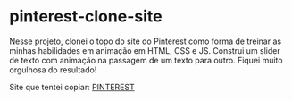 # pinterest-clone-site
<p>
Nesse projeto, clonei o topo do site do Pinterest como forma de treinar as minhas habilidades em animação em HTML, CSS e JS. Construi um slider de texto com animação na passagem de um texto para outro. Fiquei muito orgulhosa do resultado! 
</p>
<p>Site que tentei copiar: <a href="https://br.pinterest.com/">PINTEREST</a></p>